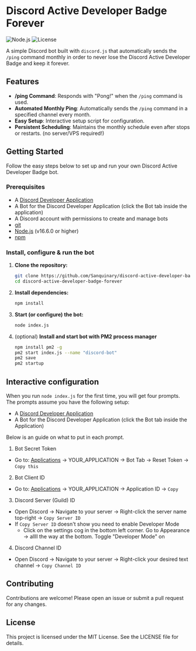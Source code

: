 # Discord Active Developer Badge Forever

![Node.js](https://img.shields.io/badge/node.js-339933?style=flat&logo=node.js&logoColor=white)
![License](https://img.shields.io/github/license/Sanquinary/discord-active-developer-badge-forever)

A simple Discord bot built with `discord.js` that automatically sends the `/ping` command monthly in order to never lose the Discord Active Developer Badge and keep it forever.

## Features

- **/ping Command**: Responds with "Pong!" when the `/ping` command is used.
- **Automated Monthly Ping**: Automatically sends the `/ping` command in a specified channel every month.
- **Easy Setup**: Interactive setup script for configuration.
- **Persistent Scheduling**: Maintains the monthly schedule even after stops or restarts. (no server/VPS required!)

## Getting Started

Follow the easy steps below to set up and run your own Discord Active Developer Badge bot.

### Prerequisites

- A [Discord Developer Application](https://discord.com/developers/applications)
- A Bot for the Discord Developer Application (click the Bot tab inside the application)
- A Discord account with permissions to create and manage bots
- [git](https://git-scm.com/downloads)
- [Node.js](https://nodejs.org/) (v16.6.0 or higher)
- [npm](https://www.npmjs.com/)

### Install, configure & run the bot

1. **Clone the repository:**

    ```sh
    git clone https://github.com/Sanquinary/discord-active-developer-badge-forever.git
    cd discord-active-developer-badge-forever
    ```

2. **Install dependencies:**

    ```sh
    npm install
    ```

3. **Start (or configure) the bot:**

    ```sh
    node index.js
    ```

4. (optional) **Install and start bot with PM2 process manager**

    ```sh
    npm install pm2 -g
    pm2 start index.js --name "discord-bot"
    pm2 save
    pm2 startup
    ```

## Interactive configuration

When you run `node index.js` for the first time, you will get four prompts. 
The prompts assume you have the following setup:
- A [Discord Developer Application](https://discord.com/developers/applications)
- A Bot for the Discord Developer Application (click the Bot tab inside the Application)

Below is an guide on what to put in each prompt.

1. Bot Secret Token
  - Go to: [Applications](https://discord.com/developers/applications) -> YOUR_APPLICATION -> Bot Tab -> Reset Token -> `Copy this`
2. Bot Client ID
  - Go to: [Applications](https://discord.com/developers/applications) -> YOUR_APPLICATION -> Application ID -> `Copy`
3. Discord Server (Guild) ID
  - Open Discord -> Navigate to your server -> Right-click the server name top-right -> `Copy Server ID`
  - If `Copy Server ID` doesn't show you need to enable Developer Mode
    - Click on the settings cog in the bottom left corner. Go to Appearance -> allll the way at the bottom. Toggle "Developer Mode" on
4. Discord Channel ID
  - Open Discord -> Navigate to your server -> Right-click your desired text channel -> `Copy Channel ID`

## Contributing

Contributions are welcome! Please open an issue or submit a pull request for any changes.

## License

This project is licensed under the MIT License. See the LICENSE file for details.
